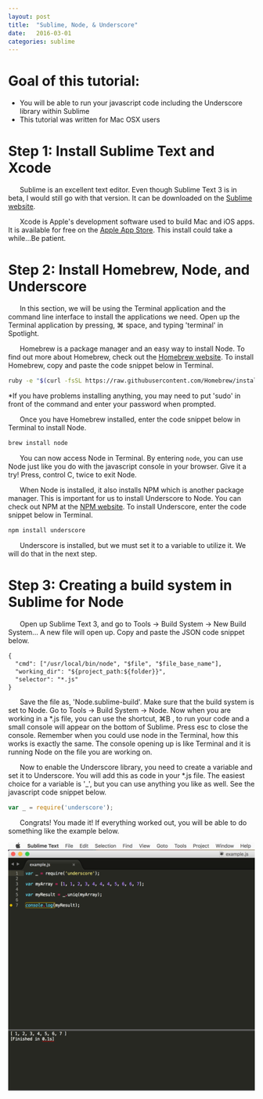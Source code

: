 ```yaml
---
layout: post
title:  "Sublime, Node, & Underscore"
date:   2016-03-01
categories: sublime
---
```


# Goal of this tutorial: 
* You will be able to run your javascript code including the Underscore library within Sublime
* This tutorial was written for Mac OSX users

# Step 1: Install Sublime Text and Xcode
&nbsp;&nbsp;&nbsp;&nbsp;&nbsp;&nbsp;Sublime is an excellent text editor. Even though Sublime Text 3 is in beta, I would still go with that version. It can be downloaded on the [Sublime website](https://www.sublimetext.com/3).

&nbsp;&nbsp;&nbsp;&nbsp;&nbsp;&nbsp;Xcode is Apple's development software used to build Mac and iOS apps. It is available for free on the [Apple App Store](https://itunes.apple.com/us/app/xcode/id497799835?mt=12). This install could take a while...Be patient.

# Step 2: Install Homebrew, Node, and Underscore

&nbsp;&nbsp;&nbsp;&nbsp;&nbsp;&nbsp;In this section, we will be using the Terminal application and the command line interface to install the applications we need. Open up the Terminal application by pressing, ⌘ space, and typing 'terminal' in Spotlight.

&nbsp;&nbsp;&nbsp;&nbsp;&nbsp;&nbsp;Homebrew is a package manager and an easy way to install Node. To find out more about Homebrew, check out the [Homebrew website](http://brew.sh/). To install Homebrew, copy and paste the code snippet below in Terminal. 

```bash
ruby -e "$(curl -fsSL https://raw.githubusercontent.com/Homebrew/install/master/install)"
```

*If you have problems installing anything, you may need to put 'sudo' in front of the command and enter your password when prompted.

&nbsp;&nbsp;&nbsp;&nbsp;&nbsp;&nbsp;Once you have Homebrew installed, enter the code snippet below in Terminal to install Node.

```bash
brew install node
```

&nbsp;&nbsp;&nbsp;&nbsp;&nbsp;&nbsp;You can now access Node in Terminal. By entering `node`, you can use Node just like you do with the javascript console in your browser. Give it a try! Press, control C, twice to exit Node.

&nbsp;&nbsp;&nbsp;&nbsp;&nbsp;&nbsp;When Node is installed, it also installs NPM which is another package manager. This is important for us to install Underscore to Node. You can check out NPM at the [NPM website](https://www.npmjs.com/). To install Underscore, enter the code snippet below in Terminal.

```bash
npm install underscore
```
&nbsp;&nbsp;&nbsp;&nbsp;&nbsp;&nbsp;Underscore is installed, but we must set it to a variable to utilize it. We will do that in the next step.

# Step 3: Creating a build system in Sublime for Node

&nbsp;&nbsp;&nbsp;&nbsp;&nbsp;&nbsp;Open up Sublime Text 3, and go to Tools → Build System → New Build System... A new file will open up. Copy and paste the JSON code snippet below.

```
{
  "cmd": ["/usr/local/bin/node", "$file", "$file_base_name"],
  "working_dir": "${project_path:${folder}}",
  "selector": "*.js"
}
```

&nbsp;&nbsp;&nbsp;&nbsp;&nbsp;&nbsp;Save the file as, 'Node.sublime-build'. Make sure that the build system is set to Node. Go to Tools → Build System → Node. Now when you are working in a *.js file, you can use the shortcut, ⌘B , to run your code and a small console will appear on the bottom of Sublime. Press esc to close the console. Remember when you could use node in the Terminal, how this works is exactly the same. The console opening up is like Terminal and it is running Node on the file you are working on.

&nbsp;&nbsp;&nbsp;&nbsp;&nbsp;&nbsp;Now to enable the Underscore library, you need to create a variable and set it to Underscore. You will add this as code in your *.js file. The easiest choice for a variable is '_', but you can use anything you like as well. See the javascript code snippet below.

```javascript
var _ = require('underscore');
```
&nbsp;&nbsp;&nbsp;&nbsp;&nbsp;&nbsp;Congrats! You made it! If everything worked out, you will be able to do something like the example below. 

![Example](/img/sublime.png)


